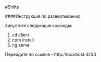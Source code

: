 #Shifts

####Инструкция по развертыванию

Запустите следующие команды:
1. cd client
2. npm install
3. ng serve

Перейдите по ссылке - http://localhost:4200 
